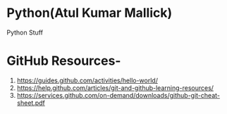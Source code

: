 # Python(Atul Kumar Mallick)
Python Stuff

# GitHub Resources-
1. https://guides.github.com/activities/hello-world/
2. https://help.github.com/articles/git-and-github-learning-resources/
3. https://services.github.com/on-demand/downloads/github-git-cheat-sheet.pdf
